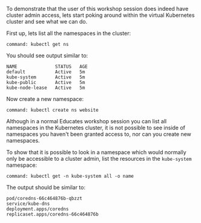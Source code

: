 To demonstrate that the user of this workshop session does indeed have cluster
admin access, lets start poking around within the virtual Kubernetes cluster
and see what we can do.

First up, lets list all the namespaces in the cluster:

```terminal:execute
command: kubectl get ns
```

You should see output similar to:

```
NAME              STATUS   AGE
default           Active   5m
kube-system       Active   5m
kube-public       Active   5m
kube-node-lease   Active   5m
```

Now create a new namespace:

```terminal:execute
command: kubectl create ns website
```

Although in a normal Educates workshop session you can list all namespaces
in the Kubernetes cluster, it is not possible to see inside of namespaces
you haven't been granted access to, nor can you create new namespaces.

To show that it is possible to look in a namespace which would normally only
be accessible to a cluster admin, list the resources in the ``kube-system``
namespace:

```terminal:execute
command: kubectl get -n kube-system all -o name
```

The output should be similar to:

```
pod/coredns-66c464876b-qbzzt
service/kube-dns
deployment.apps/coredns
replicaset.apps/coredns-66c464876b
```
